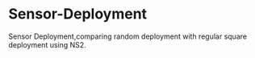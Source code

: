 Sensor-Deployment
=================

Sensor Deployment,comparing random deployment with regular square deployment using NS2.
